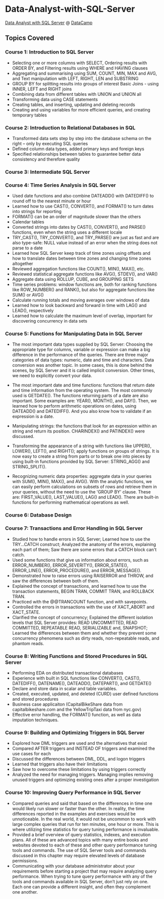 # Data-Analyst-with-SQL-Server

[Data Analyst with SQL Server](https://learn.datacamp.com/career-tracks/data-analyst-with-sql-server?version=2) @ [DataCamp](https://learn.datacamp.com/)

## Topics Covered
### Course 1: Introduction to SQL Server
- Selecting one or more columns with SELECT, Ordering results with ORDER BY, and Filtering results using WHERE and HAVING clauses
- Aggregating and summarising using SUM, COUNT, MIN, MAX and AVG, and Text manipulation with LEFT, RIGHT, LEN and SUBSTRING
- GROUP BY for splitting results into groups of interest Basic Joins - using INNER, LEFT and RIGHT joins
- Combining data from different tables with UNION and UNION all
- Transforming data using CASE statements
- Creating tables, and inserting, updating and deleting records
- Creating and using variables for more efficient queries, and creating temporary tables

### Course 2: Introduction to Relational Databases in SQL
- Transformed data sets step by step into the database schema on the right – only by executing SQL queries
- Defined column data types, added primary keys and foreign keys
- Specified relationships between tables to guarantee better data consistency and therefore quality

### Course 3: Intermediate SQL Server

### Course 4: Time Series Analysis in SQL Server
- Used date functions and also combine DATEADD() with DATEDIFF() to round off to the nearest minute or hour
- Learned how to use CAST(), CONVERT(), and FORMAT() to turn dates into strings for reporting
- FORMAT() can be an order of magnitude slower than the others
- Calendar tables
- Converted strings into dates by CAST(), CONVERT(), and PARSE() functions, even when the string uses a different locale
- TRY_CAST(), TRY_CONVERT(), and TRY_PARSE() are just as fast and are also type-safe: NULL value instead of an error when the string does not parse to a date
- Learned how SQL Server keep track of time zones using offsets and how to translate dates between time zones and changing time zones altogether
- Reviewed aggregation functions like COUNT(), MIN(), MAX(), etc.
- Reviewed statistical aggregate functions like AVG(), STDEV(), and VAR()
- Aggregate data using ROLLUP, CUBE, and GROUPING SETS
- Time series problems: window functions are, both for ranking functions like ROW_NUMBER() and RANK(), but also for aggregate functions like SUM() or AVG()
- Calculate running totals and moving averages over windows of data
- Learned how to look backward and forward in time with LAG() and LEAD(), respectively
- Learned how to calculate the maximum level of overlap, important for discovering concurrency in data sets

### Course 5: Functions for Manipulating Data in SQL Server
- The most important data types supplied by SQL Server: Choosing the appropriate type for columns, variable or expression can make a big difference in the performance of the queries. There are three major categories of data types: numeric, date and time and characters. Data conversion was another topic. In some cases, this is done behind the scenes, by SQL Server and it is called implicit conversion. Other times, we need to explicitly convert your data.

- The most important date and time functions: functions that return date and time information from the operating system. The most commonly used is GETDATE(). The functions returning parts of a date are also important. Some examples are: YEAR(), MONTH(), and DAY(). Then, we learned how to perform arithmetic operations on dates, using DATEADD() and DATEDIFF(). And you also know how to validate if an expression is a date.

- Manipulating strings: the functions that look for an expression within an string and return its position. CHARINDEX() and PATINDEX() were discussed. 
- Transforming the appearance of a string with functions like UPPER(), LOWER(), LEFT(), and RIGHT(); apply functions on groups of strings. It is now easy to create a string from parts or to break one into pieces by using built-in functions provided by SQL Server: STRING_AGG() and STRING_SPLIT().

- Recognizing numeric data properties: aggregate data in your queries with SUM(), MIN(), MAX(), and AVG(). With the analytic functions, we can easily perform calculations on subsets of rows and retrieve them in your queries, without the need to use the 'GROUP BY' clause. These are: FIRST_VALUE(), LAST_VALUE(), LAG() and LEAD(). There are built-in functions for performing mathematical operations as well.

### Course 6: Database Design

### Course 7: Transactions and Error Handling in SQL Server
- Studied how to handle errors in SQL Server; Learned how to use the TRY...CATCH construct; Analyzed the anatomy of the errors, explaining each part of them; Saw there are some errors that a CATCH block can't catch.
- Used some functions that give us information about errors, such as ERROR_NUMBER(), ERROR_SEVERITY(), ERROR_STATE(), ERROR_LINE(), ERROR_PROCEDURE(), and ERROR_MESSAGE().
- Demonstrated how to raise errors using RAISERROR and THROW, and saw the differences between both of them.
- Explained the concept of transactions, and learned how to use the transaction statements, BEGIN TRAN, COMMIT TRAN, and ROLLBACK TRAN.
- Practiced with the @@TRANCOUNT function, and with savepoints.
- Controlled the errors in transactions with the use of XACT_ABORT and XACT_STATE.
- Clarified the concept of concurrency; Explained the different isolation levels that SQL Server provides: READ UNCOMMITTED, READ COMMITTED, REPEATABLE READ, SERIALIZABLE and, SNAPSHOT; Learned the differences between them and whether they prevent some concurrency phenomena such as dirty reads, non-repeatable reads, and phantom reads.

### Course 8: Writing Functions and Stored Procedures in SQL Server
- Performing EDA on distributed transactional databases
- Experience with built in SQL functions like CONVERT(), CAST(), DATEDIFF(), DATENAME(), DATEADD(), DATEPART(), and GETDATE()
- Declare and store data in scalar and table variables.
- Created, executed, updated, and deleted (CURD) user defined functions and stored procedures
- Business case applicaiton (CapitalBikeShare data from capitalbikeshare.com and the YellowTripTaxi data from nyc.gov)
- Effective error handling, the FORMAT() function, as well as data imputation techniques.

### Course 9: Building and Optimizing Triggers in SQL Server
- Explored how DML triggers are used and the alternatives that exist
- Compared AFTER triggers and INSTEAD OF triggers and examined the use cases for each
- Discussed the differences between DML, DDL, and logon triggers
- Learned that triggers also have their limitations
- Saw how to overcome these limitations by using triggers correctly
- Analyzed the need for managing triggers. Managing implies removing unused triggers and optimizing existing ones after a proper investigation

### Course 10: Improving Query Performance in SQL Server
- Compared queries and said that based on the differences in time one would likely run slower or faster than the other. In reality, the time differences reported in the examples and exercises would be unnoticeable. In the real world, it would not be uncommon to work with large complex queries that run for ten minutes, one hour or more. This is where utilizing time statistics for query tuning performance is invaluable.
- Provided a brief overview of query statistics, indexes, and execution plans. All of these are advanced topics with many entire books and websites devoted to each of these and other query performance tuning tools and commands. The use of SQL Server tools and commands discussed in this chapter may require elevated levels of database permissions. 
- Communicating with your database administrator about your requirements before starting a project that may require analyzing query performance. When trying to tune query performance with any of the tools and commands available in SQL Server, don’t just rely on one. Each one can provide a different insight, and often they complement one another.
